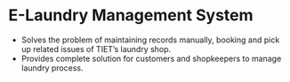 # E-Laundry Management System
* Solves the problem of maintaining records manually, booking and pick up related issues of TIET’s laundry shop.
* Provides complete solution for customers and shopkeepers to manage laundry process.


